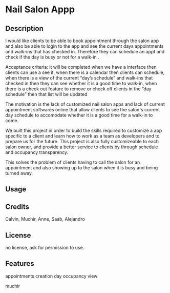 # Nail Salon Appp

## Description

I would like clients to be able to book appointment through the salon app and also be able to login to the app and see the current days appointments and walk-ins that has checked in. Therefore they can schedule an appt and check if the day is busy or not for a walk-in .

Acceptance criteria:  it will be completed when we have a interface then clients can use a see it, when there is a calendar then clients can schedule, when there is a view of the current “day’s schedule” and walk-ins that checked in then they can see whether it is a good time to walk-in,  when there is a check out feature to remove or check off clients in the “day schedule” then that list will be updated

The motivation is the lack of customized nail salon apps and lack of current appointment softwares online that allow clients to see the salon's current day schedule to accomodate whether it is a good time for a walk-in to come. 

We built this project in order to build the skills required to customize a app specific to a client and learn how to work as a team as developers and to prepare us for the future. This project is also fully customizeable to each salon owner, and provide a better service to clients by through schedule and occupancy transparency. 

This solves the problem of clients having to call the salon for an appointment and also showing up to the salon when it is busy and being turned away.
## Usage

<!-- screen shot -->

## Credits

Calvin, Muchir, Anne, Saab, Alejandro

## License

no license, ask for permission to use.

## Features

appointments creation
day occupancy view


muchir

